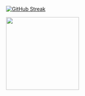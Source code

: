 
<a href="https://git.io/streak-stats"><img src="https://streak-stats.demolab.com?user=RomulusMirauta&theme=dark" alt="GitHub Streak" /></a>












<a href="#">
	<img height=200 align="center" src="https://my-stats-43gk.vercel.app/api?username=RomulusMirauta&show_icons=true&theme=radical&hide=contribs,issues&show=discussions_answered&rank_icon=github&include_all_commits=true&card_width=150" />
</a>


